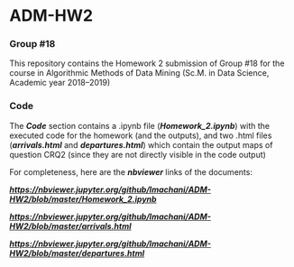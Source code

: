 # ADM-HW2

### Group #18

This repository contains the Homework 2 submission of Group #18 for the course in Algorithmic Methods of Data Mining (Sc.M. in Data Science, Academic year 2018–2019)

### Code 

The ***Code*** section contains a .ipynb file (***Homework_2.ipynb***) with the executed code for the homework (and the outputs), and two .html files (***arrivals.html*** and ***departures.html***) which contain the output maps of question CRQ2 (since they are not directly visible in the code output)

For completeness, here are the ***nbviewer*** links of the documents:

***https://nbviewer.jupyter.org/github/lmachani/ADM-HW2/blob/master/Homework_2.ipynb***

***https://nbviewer.jupyter.org/github/lmachani/ADM-HW2/blob/master/arrivals.html***

***https://nbviewer.jupyter.org/github/lmachani/ADM-HW2/blob/master/departures.html***
